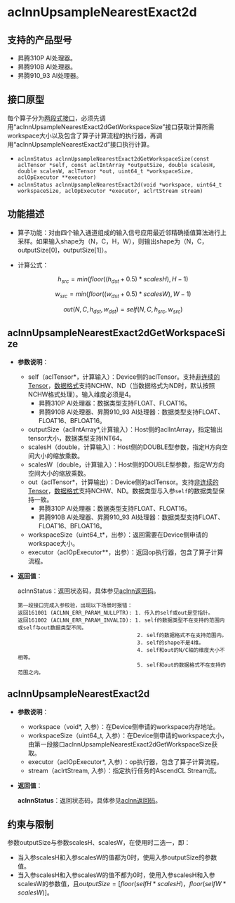 # aclnnUpsampleNearestExact2d

## 支持的产品型号

- 昇腾310P AI处理器。
- 昇腾910B AI处理器。
- 昇腾910_93 AI处理器。

## 接口原型

每个算子分为[两段式接口](common/两段式接口.md)，必须先调用“aclnnUpsampleNearestExact2dGetWorkspaceSize”接口获取计算所需workspace大小以及包含了算子计算流程的执行器，再调用“aclnnUpsampleNearestExact2d”接口执行计算。
- `aclnnStatus aclnnUpsampleNearestExact2dGetWorkspaceSize(const aclTensor *self, const aclIntArray *outputSize, double scalesH, double scalesW, aclTensor *out, uint64_t *workspaceSize, aclOpExecutor **executor)`
- `aclnnStatus aclnnUpsampleNearestExact2d(void *workspace, uint64_t workspaceSize, aclOpExecutor *executor, aclrtStream stream)`

## 功能描述

- 算子功能：对由四个输入通道组成的输入信号应用最近邻精确插值算法进行上采样。如果输入shape为（N，C，H，W），则输出shape为（N，C，outputSize[0]，outputSize[1]）。
- 计算公式：

  $$
  h_{src} = min(floor((h_{dst} + 0.5) * scalesH),  H - 1)
  $$

  $$
  w_{src} = min(floor((w_{dst} + 0.5) * scalesW),  W - 1)
  $$

  $$
  out(N, C, h_{dst}, w_{dst}) = self(N, C, h_{src}, w_{src})
  $$

## aclnnUpsampleNearestExact2dGetWorkspaceSize

- **参数说明**：

  - self（aclTensor*，计算输入）：Device侧的aclTensor。支持[非连续的Tensor](common/非连续的Tensor.md)，[数据格式](common/数据格式.md)支持NCHW、ND（当数据格式为ND时，默认按照NCHW格式处理）。输入维度必须是4。
    - 昇腾310P AI处理器：数据类型支持FLOAT、FLOAT16。
    - 昇腾910B AI处理器、昇腾910_93 AI处理器：数据类型支持FLOAT、FLOAT16、BFLOAT16。
  - outputSize（aclIntArray*,计算输入）：Host侧的aclIntArray，指定输出tensor大小，数据类型支持INT64。
  - scalesH（double，计算输入）：Host侧的DOUBLE型参数，指定H方向空间大小的缩放乘数。
  - scalesW（double，计算输入）：Host侧的DOUBLE型参数，指定W方向空间大小的缩放乘数。
  - out（aclTensor\*，计算输出）：Device侧的aclTensor。支持[非连续的Tensor](common/非连续的Tensor.md)，[数据格式](common/数据格式.md)支持NCHW、ND。数据类型与入参`self`的数据类型保持一致。
    - 昇腾310P AI处理器：数据类型支持FLOAT、FLOAT16。
    - 昇腾910B AI处理器、昇腾910_93 AI处理器：数据类型支持FLOAT、FLOAT16、BFLOAT16。
  - workspaceSize（uint64_t\*，出参）：返回需要在Device侧申请的workspace大小。
  - executor（aclOpExecutor\*\*，出参）：返回op执行器，包含了算子计算流程。
  
- **返回值**：

  aclnnStatus：返回状态码，具体参见[aclnn返回码](common/aclnn返回码.md)。

  ```
  第一段接口完成入参校验，出现以下场景时报错：
  返回161001 (ACLNN_ERR_PARAM_NULLPTR): 1. 传入的self或out是空指针。
  返回161002 (ACLNN_ERR_PARAM_INVALID): 1. self的数据类型不在支持的范围内或self与out数据类型不同。
                                        2. self的数据格式不在支持范围内。
                                        3. self的shape不是4维。
                                        4. self和out的N/C轴的维度大小不相等。
                                        5. self和out的数据格式不在支持的范围之内。
  ```

## aclnnUpsampleNearestExact2d

- **参数说明**：

  - workspace（void\*, 入参）：在Device侧申请的workspace内存地址。
  - workspaceSize（uint64_t, 入参）：在Device侧申请的workspace大小，由第一段接口aclnnUpsampleNearestExact2dGetWorkspaceSize获取。
  - executor（aclOpExecutor\*, 入参）：op执行器，包含了算子计算流程。
  - stream（aclrtStream, 入参）：指定执行任务的AscendCL Stream流。

- **返回值**：

  **aclnnStatus**：返回状态码，具体参见[aclnn返回码](common/aclnn返回码.md)。

## 约束与限制

参数outputSize与参数scalesH、scalesW，在使用时二选一，即：
- 当入参scalesH和入参scalesW的值都为0时，使用入参outputSize的参数值。
- 当入参scalesH和入参scalesW的值不都为0时，使用入参scalesH和入参scalesW的参数值，且$outputSize=[floor(selfH*scalesH)，floor(selfW*scalesW)]$。
